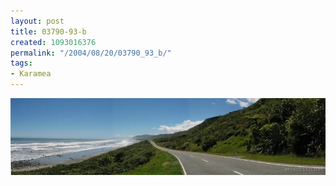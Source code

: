 ```yaml
---
layout: post
title: 03790-93-b
created: 1093016376
permalink: "/2004/08/20/03790_93_b/"
tags:
- Karamea
---
```


<img src="/image/images/03790-93-b-1312.jpg"/>


